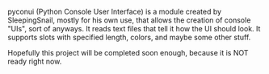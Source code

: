 pyconui (Python Console User Interface) is a module created by SleepingSnail, mostly for his own use, that allows the creation of console "UIs", sort of anyways.
It reads text files that tell it how the UI should look. It supports slots with specified length, colors, and maybe some other stuff.

Hopefully this project will be completed soon enough, because it is NOT ready right now.
